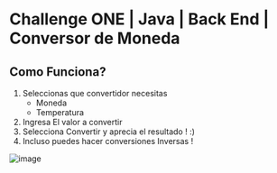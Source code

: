 # Challenge ONE | Java | Back End | Conversor de Moneda

## Como Funciona?
1. Seleccionas que convertidor necesitas
   * Moneda
   * Temperatura
2. Ingresa El valor a convertir
3. Selecciona Convertir y aprecia el resultado ! :)
4. Incluso puedes hacer conversiones Inversas ! 
     
![image](https://github.com/Emmlg/ConversorUniversal/assets/105991940/1f329369-558c-47de-acde-9326f972743f)


